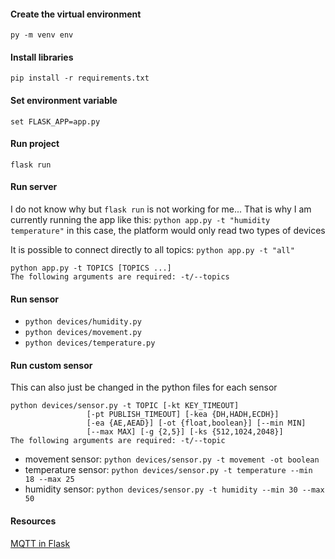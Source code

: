 #### **Create the virtual environment**
`py -m venv env`

#### **Install libraries**
`pip install -r requirements.txt`

#### **Set environment variable**
`set FLASK_APP=app.py`

#### **Run project**
`flask run`

#### **Run server**
I do not know why but `flask run` is not working for me... That is why I am currently running the app like this:
`python app.py -t "humidity temperature"` in this case, the platform would only read two types of devices

It is possible to connect directly to all topics:
`python app.py -t "all"`
```
python app.py -t TOPICS [TOPICS ...]
The following arguments are required: -t/--topics
```

#### **Run sensor**
- `python devices/humidity.py`
- `python devices/movement.py`
- `python devices/temperature.py`

#### **Run custom sensor**
This can also just be changed in the python files for each sensor
```
python devices/sensor.py -t TOPIC [-kt KEY_TIMEOUT]
                 [-pt PUBLISH_TIMEOUT] [-kea {DH,HADH,ECDH}]
                 [-ea {AE,AEAD}] [-ot {float,boolean}] [--min MIN]     
                 [--max MAX] [-g {2,5}] [-ks {512,1024,2048}]
The following arguments are required: -t/--topic
```
- movement sensor: `python devices/sensor.py -t movement -ot boolean`
- temperature sensor: `python devices/sensor.py -t temperature --min 18 --max 25`
- humidity sensor: `python devices/sensor.py -t humidity --min 30 --max 50`

#### **Resources**
[MQTT in Flask](https://www.emqx.com/en/blog/how-to-use-mqtt-in-flask)